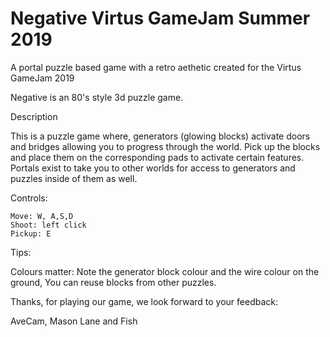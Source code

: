 # Negative Virtus GameJam Summer 2019
 A portal puzzle based game with a retro aethetic created for the Virtus GameJam 2019 

Negative is an 80's style 3d puzzle game. 

Description

This is a puzzle game where, generators (glowing blocks) activate doors and bridges allowing you to progress through the world. Pick up the blocks and place them on the corresponding pads to activate certain features. Portals exist to take you to other worlds for access to generators and puzzles inside of them as well.

Controls: 

    Move: W, A,S,D
    Shoot: left click 
    Pickup: E

Tips:

Colours matter: Note the generator block colour and the wire colour on the ground,
You can reuse blocks from other puzzles. 

Thanks, for playing our game, we look forward to your feedback: 

AveCam, Mason Lane and Fish
